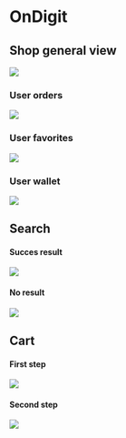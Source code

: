 <h1>OnDigit</h1>

<h2>Shop general view</h2>
<img src="https://user-images.githubusercontent.com/76629564/168478566-dca26d63-cc18-4323-afde-15a36cbac2da.png">
<h3>User orders</h3>
<img src="https://user-images.githubusercontent.com/76629564/168478636-ffdae677-03e8-4e87-8eb8-36c00cbfd3d9.png">
<h3>User favorites</h3>
<img src="https://user-images.githubusercontent.com/76629564/168440960-790b75bb-30f3-4ead-98c9-8b80dad7e1fa.png">
<h3>User wallet</h3>
<img src="https://user-images.githubusercontent.com/76629564/168440944-d135fdae-87a6-4baa-aed9-6247c2d0a0a4.png">

<h2>Search</h2>
<h4>Succes result</h4>
<img src="https://user-images.githubusercontent.com/76629564/168440881-32c58e1a-d430-4c7b-905e-f68af03c2ef0.png">
<h4>No result</h4>
<img src="https://user-images.githubusercontent.com/76629564/168440898-a4b6cd7e-453a-44ea-af7d-db186d3e6ea0.png">

<h2>Cart</h2>
<h4>First step</h4>
<img src="https://user-images.githubusercontent.com/76629564/168440913-4aa86936-6f18-4f19-875d-3e3d96a636c7.png">
<h4>Second step</h4>
<img src="https://user-images.githubusercontent.com/76629564/168440931-bdcd31ec-f930-4ead-8ab8-77d18b16d90b.png">

